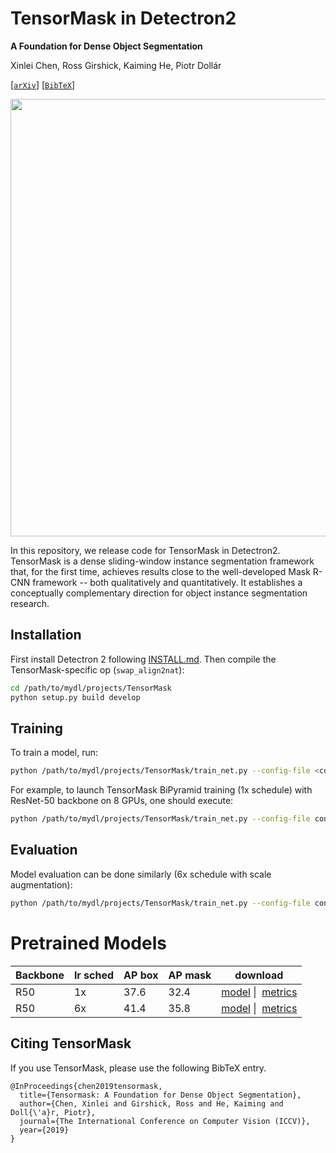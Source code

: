 
# TensorMask in Detectron2
**A Foundation for Dense Object Segmentation**

Xinlei Chen, Ross Girshick, Kaiming He, Piotr Dollár

[[`arXiv`](https://arxiv.org/abs/1903.12174)] [[`BibTeX`](#CitingTensorMask)]

<div align="center">
  <img src="http://xinleic.xyz/images/tmask.png" width="700px" />
</div>

In this repository, we release code for TensorMask in Detectron2.
TensorMask is a dense sliding-window instance segmentation framework that, for the first time, achieves results close to the well-developed Mask R-CNN framework -- both qualitatively and quantitatively. It establishes a conceptually complementary direction for object instance segmentation research.

## Installation
First install Detectron 2 following [INSTALL.md](https://github.com/facebookresearch/mydl/blob/master/INSTALL.md). Then compile the TensorMask-specific op (`swap_align2nat`):
```bash
cd /path/to/mydl/projects/TensorMask
python setup.py build develop
```

## Training

To train a model, run:
```bash
python /path/to/mydl/projects/TensorMask/train_net.py --config-file <config.yaml>
```

For example, to launch TensorMask BiPyramid training (1x schedule) with ResNet-50 backbone on 8 GPUs,
one should execute:
```bash
python /path/to/mydl/projects/TensorMask/train_net.py --config-file configs/tensormask_R_50_FPN_1x.yaml --num-gpus 8
```

## Evaluation

Model evaluation can be done similarly (6x schedule with scale augmentation):
```bash
python /path/to/mydl/projects/TensorMask/train_net.py --config-file configs/tensormask_R_50_FPN_6x.yaml --eval-only MODEL.WEIGHTS /path/to/model_checkpoint
```

# Pretrained Models

| Backbone | lr sched | AP box | AP mask | download                                                                                                                                    |
| -------- | -------- | --     | ---  | --------                                                                                                                                    |
| R50      | 1x       | 37.6   | 32.4 | <a href="https://dl.fbaipublicfiles.com/mydl/TensorMask/tensormask_R_50_FPN_1x/152549419/model_final_8f325c.pkl">model</a>&nbsp;\| &nbsp;<a href="https://dl.fbaipublicfiles.com/mydl/TensorMask/tensormask_R_50_FPN_1x/152549419/metrics.json">metrics</a> |
| R50      | 6x       | 41.4   | 35.8 | <a href="https://dl.fbaipublicfiles.com/mydl/TensorMask/tensormask_R_50_FPN_6x/153538791/model_final_e8df31.pkl">model</a>&nbsp;\| &nbsp;<a href="https://dl.fbaipublicfiles.com/mydl/TensorMask/tensormask_R_50_FPN_6x/153538791/metrics.json">metrics</a> |


## <a name="CitingTensorMask"></a>Citing TensorMask

If you use TensorMask, please use the following BibTeX entry.

```
@InProceedings{chen2019tensormask,
  title={Tensormask: A Foundation for Dense Object Segmentation},
  author={Chen, Xinlei and Girshick, Ross and He, Kaiming and Doll{\'a}r, Piotr},
  journal={The International Conference on Computer Vision (ICCV)},
  year={2019}
}
```

